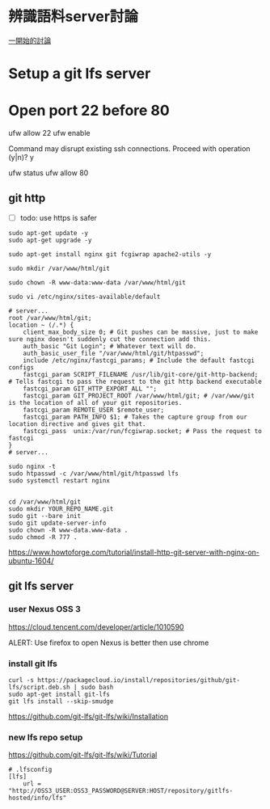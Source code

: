 # 辨識語料server討論
[一開始的討論](https://github.com/twgo/tw-on-youtube/issues/24)

# Setup a git lfs server

# Open port 22 before 80
ufw allow 22
ufw enable

Command may disrupt existing ssh connections. Proceed with operation (y|n)? y

ufw status
ufw allow 80



## git http

- [ ] todo: use https is safer
```
sudo apt-get update -y
sudo apt-get upgrade -y

sudo apt-get install nginx git fcgiwrap apache2-utils -y

sudo mkdir /var/www/html/git

sudo chown -R www-data:www-data /var/www/html/git

sudo vi /etc/nginx/sites-available/default

# server...
root /var/www/html/git;
location ~ (/.*) {
    client_max_body_size 0; # Git pushes can be massive, just to make sure nginx doesn't suddenly cut the connection add this.
    auth_basic "Git Login"; # Whatever text will do.
    auth_basic_user_file "/var/www/html/git/htpasswd";
    include /etc/nginx/fastcgi_params; # Include the default fastcgi configs
    fastcgi_param SCRIPT_FILENAME /usr/lib/git-core/git-http-backend; # Tells fastcgi to pass the request to the git http backend executable
    fastcgi_param GIT_HTTP_EXPORT_ALL "";
    fastcgi_param GIT_PROJECT_ROOT /var/www/html/git; # /var/www/git is the location of all of your git repositories.
    fastcgi_param REMOTE_USER $remote_user;
    fastcgi_param PATH_INFO $1; # Takes the capture group from our location directive and gives git that.
    fastcgi_pass  unix:/var/run/fcgiwrap.socket; # Pass the request to fastcgi
}
# server...

sudo nginx -t
sudo htpasswd -c /var/www/html/git/htpasswd lfs
sudo systemctl restart nginx


cd /var/www/html/git
sudo mkdir YOUR_REPO_NAME.git
sudo git --bare init
sudo git update-server-info
sudo chown -R www-data.www-data .
sudo chmod -R 777 .
```
https://www.howtoforge.com/tutorial/install-http-git-server-with-nginx-on-ubuntu-1604/


## git lfs server
### user Nexus OSS 3
https://cloud.tencent.com/developer/article/1010590

ALERT: Use firefox to open Nexus is better then use chrome

### install git lfs
```
curl -s https://packagecloud.io/install/repositories/github/git-lfs/script.deb.sh | sudo bash
sudo apt-get install git-lfs
git lfs install --skip-smudge
```
https://github.com/git-lfs/git-lfs/wiki/Installation

### new lfs repo setup
https://github.com/git-lfs/git-lfs/wiki/Tutorial

```
# .lfsconfig
[lfs]
    url = "http://OSS3_USER:OSS3_PASSWORD@SERVER:HOST/repository/gitlfs-hosted/info/lfs"
```
